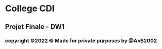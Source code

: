 <h1>College CDI</h1>
<h2>Projet Finale - DW1</h2>
  
<h3> copyright &copy;2022 © Made for private purposes by @AxB2002</h3>
